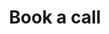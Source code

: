 ---
layout: v2-assessment-book-call
permalink: /privacy/book-call/
title: Book a call
class: assessment
iframe_src: "https://calendar.google.com/calendar/appointments/schedules/AcZssZ043Mi5qH8ruhRnlh8ESJL_nXtLuSZwfQhSbsHYibAX-J1NPAslsUvLUMJ74ap4vMS3X8yAR9wL?gv=true"
sitemap: false
---